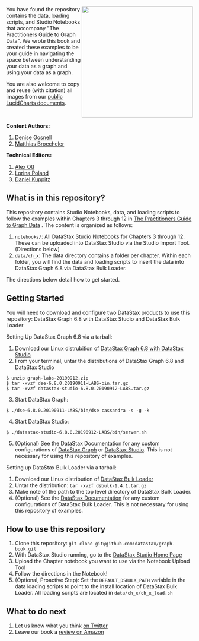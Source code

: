 <a href="https://g.co/kgs/pSo6dK" target="_blank"> 
  <img src="https://raw.githubusercontent.com/datastax/graph-book/master/notebooks/images/logos/book-cover.jpg" width="300" ALIGN="RIGHT"/>
</a>
You have found the repository contains the data, loading scripts, and Studio Notebooks that accompany "The Practitioners Guide to Graph Data". We wrote this book and created these examples to be your guide in navigating the space between understanding your data as a graph and using your data as a graph. 

You are also welcome to copy and reuse (with citation) all images from our [public LucidCharts documents](https://www.lucidchart.com/invitations/accept/ac590bc4-1407-422b-9843-bda83e0d0b6c).

&nbsp;

**Content Authors:** 
1. [Denise Gosnell](https://twitter.com/DeniseKGosnell)  
2. [Matthias Broecheler](https://twitter.com/MBroecheler)

**Technical Editors:**
1. [Alex Ott](https://github.com/alexott)
2. [Lorina Poland](https://github.com/polandll)
3. [Daniel Kuppitz](https://github.com/dkuppitz)


## What is in this repository?
This repository contains Studio Notebooks, data, and loading scripts to follow the examples within Chapters 3 through 12 in [The Practitioners Guide to Graph Data](https://g.co/kgs/pSo6dK) . The content is organized as follows:
1. `notebooks/`: All DataStax Studio Notebooks for Chapters 3 through 12. These can be uploaded into DataStax Studio via the Studio Import Tool. (Directions below)
2. `data/ch_x`: The data directory contains a folder per chapter. Within each folder, you will find the data and loading scripts to insert the data into DataStax Graph 6.8 via DataStax Bulk Loader.

The directions below detail how to get started.

## Getting Started

You will need to download and configure two DataStax products to use this repository: DataStax Graph 6.8 with DataStax Studio and DataStax Bulk Loader


Setting Up DataStax Graph 6.8 via a tarball:
1. Download our Linux distrubition of [DataStax Graph 6.8 with DataStax Studio](https://downloads.datastax.com/#labs)
2. From your terminal, untar the distributions of DataStax Graph 6.8 and DataStax Studio
```
$ unzip graph-labs-20190912.zip 
$ tar -xvzf dse-6.8.0.20190911-LABS-bin.tar.gz
$ tar -xvzf datastax-studio-6.8.0.20190912-LABS.tar.gz
```
3. Start DataStax Graph:
```
$ ./dse-6.8.0.20190911-LABS/bin/dse cassandra -s -g -k
```
4. Start DataStax Studio:
```
$ ./datastax-studio-6.8.0.20190912-LABS/bin/server.sh
```
5. (Optional) See the DataStax Documentation for any custom configurations of [DataStax Graph](https://docs.datastax.com/en/dse/6.0/dse-dev/datastax_enterprise/graph/graphTOC.html) or [DataStax Studio](https://docs.datastax.com/en/studio/6.0/index.html). This is not necessary for using this repository of examples.

Setting up DataStax Bulk Loader via a tarball:
1. Download our Linux distribution of [DataStax Bulk Loader](https://downloads.datastax.com/#bulk-loader)
2. Untar the distribution:
```tar -xvzf dsbulk-1.4.1.tar.gz```
3. Make note of the path to the top level directory of DataStax Bulk Loader.
4. (Optional) See the [DataStax Documentation](https://docs.datastax.com/en/dsbulk/doc/) for any custom configurations of DataStax Bulk Loader. This is not necessary for using this repository of examples.


## How to use this repository
1. Clone this repository: `git clone git@github.com:datastax/graph-book.git`
2. With DataStax Studio running, go to the [DataStax Studio Home Page](http://localhost:9091/)
3. Upload the Chapter notebook you want to use via the Notebook Upload Tool
4. Follow the directions in the Notebook!
5. (Optional, Proactive Step): Set the `DEFAULT_DSBULK_PATH` variable in the data loading scripts to point to the install location of DataStax Bulk Loader. All loading scripts are located in `data/ch_x/ch_x_load.sh`

## What to do next
1. Let us know what you think [on Twitter](https://twitter.com/Graph_Thinking)
2. Leave our book a [review on Amazon](https://www.amazon.com/Practitioners-Guide-Graph-Data/dp/1492044075)

